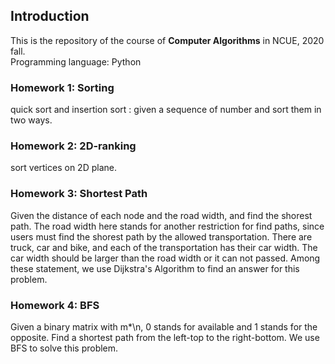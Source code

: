 ## Introduction
This is the repository of the course of **Computer Algorithms** in NCUE, 2020 fall. <br>
Programming language: Python
<br>



### Homework 1: Sorting
quick sort and insertion sort : given a sequence of number and sort them in two ways. 

### Homework 2: 2D-ranking
sort vertices on 2D plane.

### Homework 3: Shortest Path
Given the distance of each node and the road width, and find the shorest path.
The road width here stands for another restriction for find paths, since users must find the shorest path by the allowed transportation.
There are truck, car and bike, and each of the transportation has their car width. The car width should be larger than the road width or it can not passed.
Among these statement, we use Dijkstra's Algorithm to find an answer for this problem.

### Homework 4: BFS
Given a binary matrix with m*\n, 0 stands for available and 1 stands for the opposite. Find a shortest path from the left-top to the right-bottom.
We use BFS to solve this problem.
